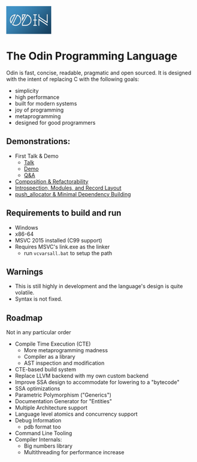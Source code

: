 <img src="logo-slim.png" alt="Odin logo" height="74">

# The Odin Programming Language

Odin is fast, concise, readable, pragmatic and open sourced. It is designed with the intent of replacing C with the following goals:
* simplicity
* high performance
* built for modern systems
* joy of programming
* metaprogramming
* designed for good programmers

## Demonstrations:
* First Talk & Demo
	- [Talk](https://youtu.be/TMCkT-uASaE?t=338)
	- [Demo](https://youtu.be/TMCkT-uASaE?t=1800)
	- [Q&A](https://youtu.be/TMCkT-uASaE?t=5749)
* [Composition & Refactorability](https://www.youtube.com/watch?v=n1wemZfcbXM)
* [Introspection, Modules, and Record Layout](https://www.youtube.com/watch?v=UFq8rhWhx4s)
* [push_allocator & Minimal Dependency Building](https://www.youtube.com/watch?v=f_LGVOAMb78)

## Requirements to build and run

* Windows
* x86-64
* MSVC 2015 installed (C99 support)
* Requires MSVC's link.exe as the linker
	- run `vcvarsall.bat` to setup the path

## Warnings

* This is still highly in development and the language's design is quite volatile.
* Syntax is not fixed.

## Roadmap

Not in any particular order

* Compile Time Execution (CTE)
	- More metaprogramming madness
	- Compiler as a library
	- AST inspection and modification
* CTE-based build system
* Replace LLVM backend with my own custom backend
* Improve SSA design to accommodate for lowering to a "bytecode"
* SSA optimizations
* Parametric Polymorphism ("Generics")
* Documentation Generator for "Entities"
* Multiple Architecture support
* Language level atomics and concurrency support
* Debug Information
	- pdb format too
* Command Line Tooling
* Compiler Internals:
	- Big numbers library
	- Multithreading for performance increase
